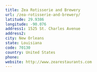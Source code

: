 ```yaml
---
title: Zea Rotisserie and Brewery
url: /zea-rotisserie-and-brewery/
latitude: 29.9386
longitude: -90.076
address1: 1525 St. Charles Avenue
address2: 
city: New Orleans
state: Louisiana
code: 70130
country: United States
phone: 
website: http://www.zearestaurants.com
---
```


